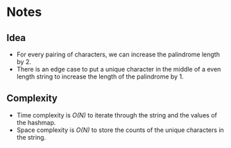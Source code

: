# Notes

## Idea
* For every pairing of characters, we can increase the palindrome length by 2.
* There is an edge case to put a unique character in the middle of a even length string to increase the length of the palindrome by 1.

## Complexity
* Time complexity is *O(N)* to iterate through the string and the values of the hashmap.
* Space complexity is *O(N)* to store the counts of the unique characters in the string.
